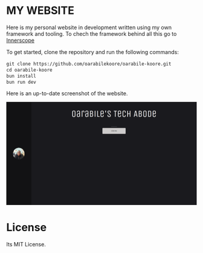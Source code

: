 # MY WEBSITE

Here is my personal website in development written using my own framework and tooling.
To chech the framework behind all this go to [Innerscope](https://github.com/oarabilekoore/innerscope.ts)

To get started, clone the repository and run the following commands:

```
git clone https://github.com/oarabilekoore/oarabile-koore.git
cd oarabile-koore
bun install
bun run dev
```

Here is an up-to-date screenshot of the website.

![Screenshot](Screenshot.png)

# License

Its MIT License.
